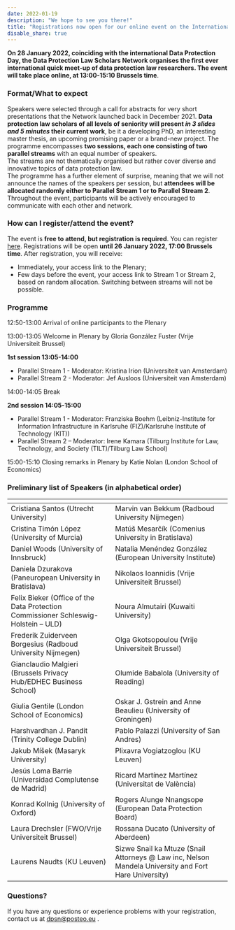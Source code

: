 ```yaml
---
date: 2022-01-19
description: "We hope to see you there!"
title: "Registrations now open for our online event on the International Data Protection Day!"
disable_share: true
---
```


**On 28 January 2022, coinciding with the international Data Protection Day, the Data Protection Law Scholars Network organises **the first ever international quick meet-up of data protection law researchers**. 
The event will take place online, at 13:00-15:10 Brussels time**.  

### Format/What to expect

Speakers were selected through a call for abstracts for very short presentations that the Network launched back in December 2021. 
**Data protection law scholars of all levels of seniority will present *in 3 slides and 5 minutes* their current work**, be it a developing PhD, an interesting master thesis, an upcoming promising paper or a brand-new project.
The programme encompasses **two sessions, each one consisting of two parallel streams** with an equal number of speakers.  
The streams are not thematically organised but rather cover diverse and innovative topics of data protection law.  
The programme has a further element of surprise, meaning that we will not announce the names of the speakers per session, but **attendees will be allocated randomly either to Parallel Stream 1 or to Parallel Stream 2**. 
Throughout the event, participants will be actively encouraged to communicate with each other and network.

### How can I register/attend the event?

The event is **free to attend, but registration is required**. You can register [here](https://tilburguniversity.zoom.us/meeting/register/tJUufuqqqj0uH9fAlTy3-KC2Kw35nA2TRAgY). 
Registrations will be open **until 26 January 2022, 17:00 Brussels time**.
After registration, you will receive: 
- Immediately, your access link to the Plenary;
- Few days before the event, your access link to Stream 1 or Stream 2, based on random allocation. Switching between streams will not be possible. 


### Programme

12:50-13:00 Arrival of online participants to the Plenary

13:00-13:05 Welcome in Plenary by Gloria González Fuster (Vrije Universiteit Brussel) 

**1st session 13:05-14:00**

- Parallel Stream 1 - Moderator: Kristina Irion (Universiteit van Amsterdam) 
- Parallel Stream 2 - Moderator: Jef Ausloos (Universiteit van Amsterdam) 

14:00-14:05 Break 

**2nd session 14:05-15:00**

- Parallel Stream 1 - Moderator: Franziska Boehm (Leibniz-Institute for Information Infrastructure in Karlsruhe (FIZ)/Karlsruhe Institute of Technology (KIT)) 
- Parallel Stream 2 – Moderator: Irene Kamara (Tilburg Institute for Law, Technology, and Society (TILT)/Tilburg Law School) 

15:00-15:10 Closing remarks in Plenary by Katie Nolan (London School of Economics) 

### Preliminary list of Speakers (in alphabetical order)

| <!-- -->    | <!-- -->    |
|-------------|-------------|
| Cristiana Santos (Utrecht University) | Marvin van Bekkum (Radboud University Nijmegen)  |
| Cristina Timón López (University of Murcia)| Matúš Mesarčík (Comenius University in Bratislava) |
| Daniel Woods (University of Innsbruck)| Natalia Menéndez González (European University Institute)  |
| Daniela Dzurakova (Paneuropean University in Bratislava) | Nikolaos Ioannidis (Vrije Universiteit Brussel) |
| Felix Bieker (Office of the Data Protection Commissioner Schleswig-Holstein – ULD) |  Noura Almutairi (Kuwaiti University) |
| Frederik Zuiderveen Borgesius (Radboud University Nijmegen)|  Olga Gkotsopoulou (Vrije Universiteit Brussel)|
| Gianclaudio Malgieri (Brussels Privacy Hub/EDHEC Business School) | Olumide Babalola (University of Reading) |
| Giulia Gentile (London School of Economics) |  Oskar J. Gstrein and Anne Beaulieu (University of Groningen) |
| Harshvardhan J. Pandit (Trinity College Dublin) | Pablo Palazzi (University of San Andres) |
| Jakub Míšek (Masaryk University) | Plixavra Vogiatzoglou (KU Leuven) |
| Jesús Loma Barrie (Universidad Complutense de Madrid) | Ricard Martínez Martínez (Universitat de València) |
| Konrad Kollnig (University of Oxford) |  Rogers Alunge Nnangsope (European Data Protection Board) |
| Laura Drechsler (FWO/Vrije Universiteit Brussel) |  Rossana Ducato (University of Aberdeen)  |
| Laurens Naudts (KU Leuven) | Sizwe Snail ka Mtuze (Snail Attorneys @ Law inc, Nelson Mandela University and Fort Hare University) |


### Questions? 

If you have any questions or experience problems with your registration, contact us at dpsn@posteo.eu .

   
